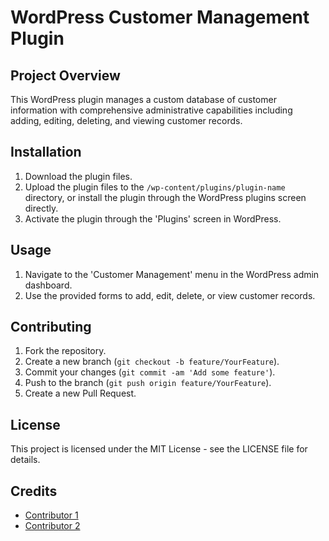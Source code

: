 # WordPress Customer Management Plugin

## Project Overview
This WordPress plugin manages a custom database of customer information with comprehensive administrative capabilities including adding, editing, deleting, and viewing customer records.

## Installation
1. Download the plugin files.
2. Upload the plugin files to the `/wp-content/plugins/plugin-name` directory, or install the plugin through the WordPress plugins screen directly.
3. Activate the plugin through the 'Plugins' screen in WordPress.

## Usage
1. Navigate to the 'Customer Management' menu in the WordPress admin dashboard.
2. Use the provided forms to add, edit, delete, or view customer records.

## Contributing
1. Fork the repository.
2. Create a new branch (`git checkout -b feature/YourFeature`).
3. Commit your changes (`git commit -am 'Add some feature'`).
4. Push to the branch (`git push origin feature/YourFeature`).
5. Create a new Pull Request.

## License
This project is licensed under the MIT License - see the LICENSE file for details.

## Credits
- [Contributor 1](https://github.com/contributor1)
- [Contributor 2](https://github.com/contributor2)
